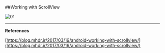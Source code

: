 ##Working with ScrollView

![01](https://raw.githubusercontent.com/mhdr/AndroidSamples/master/049/images/01.gif  "01")

***

**References**

[https://blog.mhdr.ir/2017/03/19/android-working-with-scrollview/](https://blog.mhdr.ir/2017/03/19/android-working-with-scrollview/) 